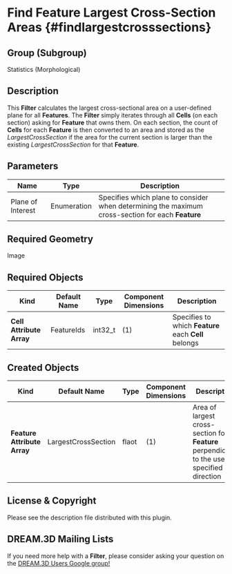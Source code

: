 Find Feature Largest Cross-Section Areas {#findlargestcrosssections}
=============

## Group (Subgroup) ##
Statistics (Morphological)

## Description ##
This **Filter** calculates the largest cross-sectional area on a user-defined plane for all **Features**.  The **Filter** simply iterates through all **Cells** (on each section) asking for **Feature** that owns them.  On each section, the count of **Cells** for each **Feature** is then converted to an area and stored as the *LargestCrossSection* if the area for the current section is larger than the existing *LargestCrossSection* for that **Feature**.

## Parameters ##
| Name | Type | Description |
|------|------| ----------- |
| Plane of Interest | Enumeration | Specifies which plane to consider when determining the maximum cross-section for each **Feature** |

## Required Geometry ##
Image 

## Required Objects ##
| Kind | Default Name | Type | Component Dimensions | Description |
|------|--------------|-------------|---------|-----|
| **Cell Attribute Array** | FeatureIds | int32_t | (1) | Specifies to which **Feature** each **Cell** belongs |

## Created Objects ##
| Kind | Default Name | Type | Component Dimensions | Description |
|------|--------------|-------------|---------|-----|
| **Feature Attribute Array** | LargestCrossSection | flaot | (1) | Area of largest cross-section for **Feature** perpendicular to the user specified direction |


## License & Copyright ##

Please see the description file distributed with this plugin.

## DREAM.3D Mailing Lists ##

If you need more help with a **Filter**, please consider asking your question on the [DREAM.3D Users Google group!](https://groups.google.com/forum/?hl=en#!forum/dream3d-users)


